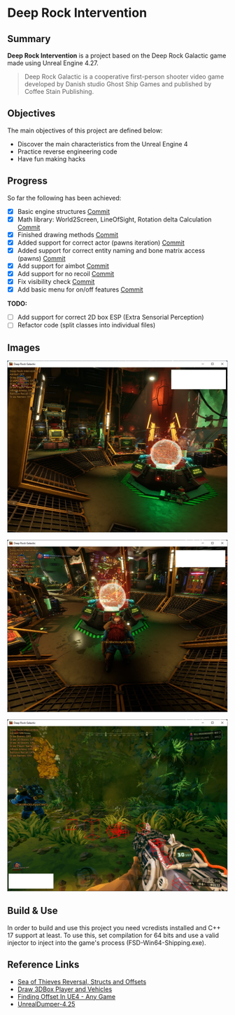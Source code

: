 # Deep Rock Intervention

## Summary

**Deep Rock Intervention** is a project based on the Deep Rock Galactic game made using Unreal Engine 4.27.

> Deep Rock Galactic is a cooperative first-person shooter video game developed by Danish studio Ghost Ship Games and published by Coffee Stain Publishing.

## Objectives

The main objectives of this project are defined below:

- Discover the main characteristics from the Unreal Engine 4
- Practice reverse engineering code
- Have fun making hacks

## Progress

So far the following has been achieved:

- [x] Basic engine structures [Commit](https://github.com/PedroFGP/deep-rock-intervention/commit/dd1af482fafb5150ddd93b379887575b15c61cde)
- [x] Math library: World2Screen, LineOfSight, Rotation delta Calculation [Commit](https://github.com/PedroFGP/deep-rock-intervention/commit/79190a88d19128ff4b948dc0140004bf437c090b)
- [x] Finished drawing methods [Commit](https://github.com/PedroFGP/deep-rock-intervention/commit/04181f3b852d3609ec25a88d34d0668753b01bc4)
- [x] Added support for correct actor (pawns iteration) [Commit](https://github.com/PedroFGP/deep-rock-intervention/commit/0c587938eff1aced485f466889478c4c5f8b7105)
- [x] Added support for correct entity naming and bone matrix access (pawns) [Commit](https://github.com/PedroFGP/deep-rock-intervention/commit/89950ade70e2846a9cf104ad88ec3c5c95d6c803)
- [x] Add support for aimbot [Commit](https://github.com/PedroFGP/deep-rock-intervention/commit/82b02ff167d24466dd07b03bdbaf963794fcc318)
- [x] Add support for no recoil [Commit](https://github.com/PedroFGP/deep-rock-intervention/commit/82b02ff167d24466dd07b03bdbaf963794fcc318)
- [x] Fix visibility check [Commit](https://github.com/PedroFGP/deep-rock-intervention/commit/82b02ff167d24466dd07b03bdbaf963794fcc318)
- [x] Add basic menu for on/off features [Commit](https://github.com/PedroFGP/deep-rock-intervention/commit/17b307fd3f091c6747567444da0f6dc4b9d53d6f)

**TODO:**

- [ ] Add support for correct 2D box ESP (Extra Sensorial Perception)
- [ ] Refactor code (split classes into individual files)

## Images

![Menu](./Images/menu.jpg)

![Players](./Images/other_players.jpg)

![In-Game](./Images/in_game.jpg)

## Build & Use

In order to build and use this project you need vcredists installed and C++ 17 support at least. To use this, set compilation for 64 bits and use a valid injector to inject into the game's process (FSD-Win64-Shipping.exe).

## Reference Links

- [Sea of Thieves Reversal, Structs and Offsets](https://www.unknowncheats.me/forum/sea-of-thieves/278391-sea-thieves-reversal-structs-offsets.html)
- [Draw 3DBox Player and Vehicles](https://www.unknowncheats.me/forum/pubg-mobile/469873-draw-3dbox-player-vehicles.html)
- [Finding Offset In UE4 - Any Game](https://www.unknowncheats.me/forum/unreal-engine-4-a/285628-finding-offset-ue4-game.html)
- [UnrealDumper-4.25](https://www.unknowncheats.me/forum/unreal-engine-4-a/428680-unrealdumper-4-25-a.html)
